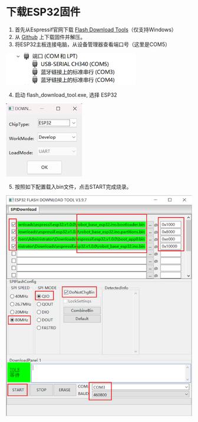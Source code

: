 # 下载ESP32固件

1. 首先从Espressif官网下载 [Flash Download Tools](https://www.espressif.com/../support/download/other-tools)（仅支持Windows）
2. 从 [Github](https://github.com/ideamark/desk-emoji/releases) 上下载固件并解压。
3. 将ESP32主板连接电脑，从设备管理器查看端口号（这里是COM5）

![1731329767374](../image/download_firmware_esp32/1731329767374.png)

4. 启动 flash_download_tool.exe, 选择 ESP32

![1731329829146](../image/download_firmware_esp32/1731329829146.png)

5. 按照如下配置载入bin文件，点击START完成烧录。

![1731329869471](../image/download_firmware_esp32/1731329869471.png)
